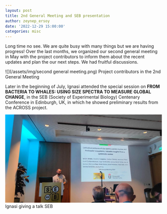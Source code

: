 ```yaml
---
layout: post
title: 2nd General Meeting and SEB presentation
author: zeynep_ersoy
date: '2022-12-29 15:00:00'
categories: misc
---
```


Long time no see. We are quite busy with many things but we are having progress!
Over the last months, we organized our second general meeting in May with the project contributors to inform them about the recent updates and plan the our next steps. We had fruitful discussions.

![](/assets/img/second general meeting.png)
Project contributors in the 2nd General Meeting


Later in the beginning of July, Ignasi attended the special session on **FROM BACTERIA TO WHALES: USING SIZE SPECTRA TO MEASURE GLOBAL CHANGE**, in the SEB (Society of Experimental Biology) Centenary Conference in Edinburgh, UK, in which he showed preliminary results from the ACROSS project.

![](/assets/img/SEB_Ignasi_presentation.jpeg)
Ignasi giving a talk SEB
